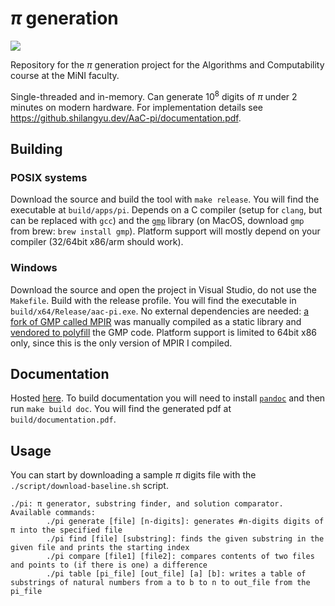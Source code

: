 # $\pi$ generation

[![](https://github.com/shilangyu/AaC-pi/workflows/cd/badge.svg)](https://github.com/shilangyu/AaC-pi/actions)

Repository for the $\pi$ generation project for the Algorithms and Computability course at the MiNI faculty.

Single-threaded and in-memory. Can generate $10^8$ digits of $\pi$ under 2 minutes on modern hardware. For implementation details see https://github.shilangyu.dev/AaC-pi/documentation.pdf.

## Building

### POSIX systems

Download the source and build the tool with `make release`. You will find the executable at `build/apps/pi`. Depends on a C compiler (setup for `clang`, but can be replaced with `gcc`) and the [`gmp`](https://gmplib.org) library (on MacOS, download `gmp` from brew: `brew install gmp`). Platform support will mostly depend on your compiler (32/64bit x86/arm should work).

### Windows

Download the source and open the project in Visual Studio, do not use the `Makefile`. Build with the release profile. You will find the executable in `build/x64/Release/aac-pi.exe`. No external dependencies are needed: [a fork of GMP called MPIR](http://www.mpir.org) was manually compiled as a static library and [vendored to polyfill](include/mpir_windows) the GMP code. Platform support is limited to 64bit x86 only, since this is the only version of MPIR I compiled.

## Documentation

Hosted [here](https://github.shilangyu.dev/AaC-pi/documentation.pdf). To build documentation you will need to install [`pandoc`](https://pandoc.org/) and then run `make build doc`. You will find the generated pdf at `build/documentation.pdf`.

## Usage

You can start by downloading a sample $\pi$ digits file with the `./script/download-baseline.sh` script.

```
./pi: π generator, substring finder, and solution comparator.
Available commands:
        ./pi generate [file] [n-digits]: generates #n-digits digits of π into the specified file
        ./pi find [file] [substring]: finds the given substring in the given file and prints the starting index
        ./pi compare [file1] [file2]: compares contents of two files and points to (if there is one) a difference
        ./pi table [pi_file] [out_file] [a] [b]: writes a table of substrings of natural numbers from a to b to n to out_file from the pi_file
```
